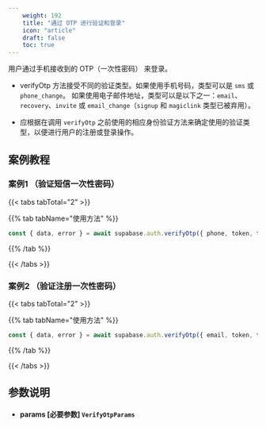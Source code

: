 ```yaml
---
    weight: 192
    title: "通过 OTP 进行验证和登录"
    icon: "article"
    draft: false
    toc: true
---
```


用户通过手机接收到的 OTP（一次性密码） 来登录。

* verifyOtp 方法接受不同的验证类型。如果使用手机号码，类型可以是 `sms` 或 `phone_change`。
如果使用电子邮件地址，类型可以是以下之一：`email`、`recovery`、`invite` 或 `email_change`（`signup` 和 `magiclink` 类型已被弃用）。

* 应根据在调用 `verifyOtp` 之前使用的相应身份验证方法来确定使用的验证类型，以便进行用户的注册或登录操作。


## 案例教程
### 案例1 （验证短信一次性密码）

{{< tabs tabTotal="2" >}}



{{% tab tabName="使用方法" %}}



  ```ts
const { data, error } = await supabase.auth.verifyOtp({ phone, token, type: 'sms'})
  ```



{{% /tab %}}

{{< /tabs >}}


### 案例2 （验证注册一次性密码）

{{< tabs tabTotal="2" >}}



{{% tab tabName="使用方法" %}}



  ```ts
const { data, error } = await supabase.auth.verifyOtp({ email, token, type: 'signup'})
  ```



{{% /tab %}}

{{< /tabs >}}




















## 参数说明

<ul className="method-list-group">
  
<li className="method-list-item">
  <h4 className="method-list-item-label">
    <span className="method-list-item-label-name">
      params
    </span>
    <span className="method-list-item-label-badge required">
      [必要参数]
    </span>
    <span className="method-list-item-validation">
      <code>VerifyOtpParams</code>
    </span>
  </h4>
</li>

</ul>
